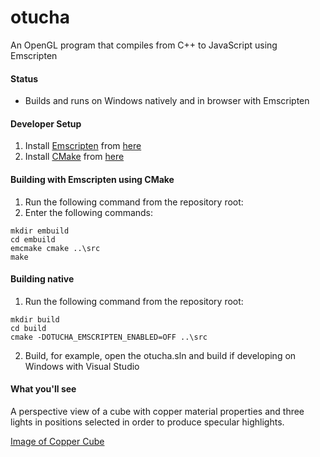 # otucha
An OpenGL program that compiles from C++ to JavaScript using Emscripten

#### Status

- Builds and runs on Windows natively and in browser with Emscripten

#### Developer Setup
1. Install [Emscripten](http://kripken.github.io/emscripten-site/) from [here](http://kripken.github.io/emscripten-site/docs/getting_started/downloads.html)
2. Install [CMake](http://www.cmake.org/) from [here](http://www.cmake.org/files/v3.1/?C=M;O=D)

#### Building with Emscripten using CMake
1. Run the following command from the repository root:
2. Enter the following commands:

  ```
  mkdir embuild
  cd embuild
  emcmake cmake ..\src
  make
  ```

#### Building native
1. Run the following command from the repository root:

  ```
  mkdir build
  cd build
  cmake -DOTUCHA_EMSCRIPTEN_ENABLED=OFF ..\src
  ```
2. Build, for example, open the otucha.sln and build if developing on Windows with Visual Studio

#### What you'll see

A perspective view of a cube with copper material properties and three lights in positions selected in order to produce specular highlights.

[Image of Copper Cube](https://onedrive.live.com/embed?cid=EB3994E07F023E78&resid=EB3994E07F023E78%2142597&authkey=AAuP3j8_a2lGV1A)
